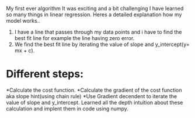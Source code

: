 My first ever algorithm
It was exciting and a bit challenging I have learned so many things in linear regression. 
Heres a detailed explanation how my model works..
1) I have a line that passes through my data points and i have to find the best fit line for example the line having zero error.
2) We find the best fit line by iterating the value of slope and y_intercept(y= mx + c).
# Different steps:
*Calculate the cost function.
*Calculate the gradient of the cost function aka slope hint(using chain rule)
*Use Gradient decendent to iterate the value of slope and y_intercept.
Learned all the depth intuition about these calculation and implent them in code using numpy.
